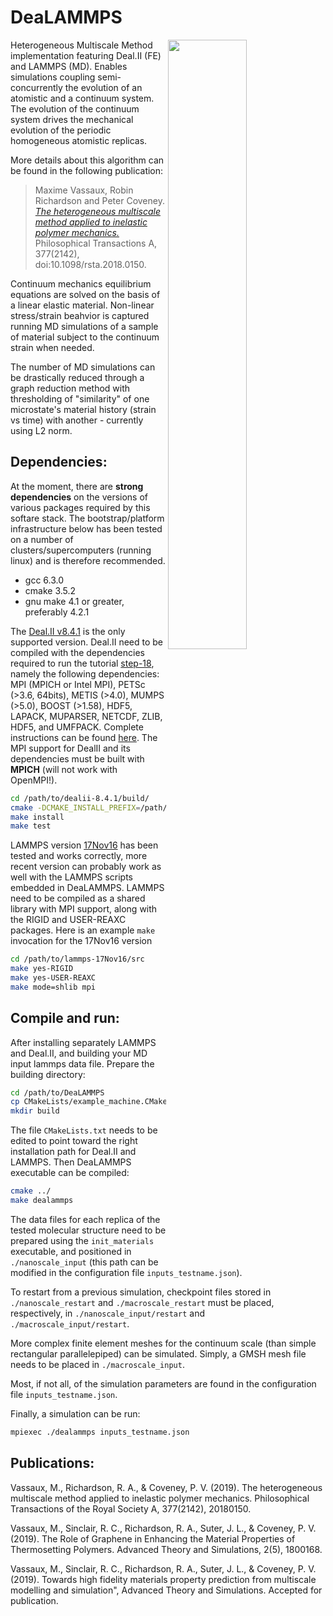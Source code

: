 # DeaLAMMPS

<img src="https://mvassaux.github.io/static/hmm_bicomposite_lo.jpg" align="right" width="50%" /> 

Heterogeneous Multiscale Method implementation featuring Deal.II (FE) and LAMMPS (MD). Enables simulations coupling semi-concurrently the evolution of an atomistic and a continuum system. The evolution of the continuum system drives the mechanical evolution of the periodic homogeneous atomistic replicas.

More details about this algorithm can be found in the following publication:
> Maxime Vassaux, Robin Richardson and Peter Coveney. [*The heterogeneous multiscale method applied to inelastic polymer mechanics.*](https://www.researchgate.net/publication/328930018_The_heterogeneous_multiscale_method_applied_to_inelastic_polymer_mechanics) Philosophical Transactions A, 377(2142), doi:10.1098/rsta.2018.0150.

Continuum mechanics equilibrium equations are solved on the basis of a linear elastic material. Non-linear stress/strain beahvior is captured running MD simulations of a sample of material subject to the continuum strain when needed. 

The number of MD simulations can be drastically reduced through a graph reduction method with thresholding of "similarity" of one microstate's material history (strain vs time) with another - currently using L2 norm.

## Dependencies:
At the moment, there are __strong dependencies__ on the versions of various packages required by this softare stack.
The bootstrap/platform infrastructure below has been tested on a number of clusters/supercomputers (running linux) and is therefore recommended.

>
* gcc 6.3.0
* cmake 3.5.2
* gnu make 4.1 or greater, preferably 4.2.1

The [Deal.II v8.4.1](https://dealii.org) is the only supported version. Deal.II need to be compiled with the dependencies required to run the tutorial [step-18](https://www.dealii.org/8.4.1/doxygen/deal.II/step_18.html#ElasticProblemoutput_results), namely the following dependencies: MPI (MPICH or Intel MPI), PETSc (>3.6, 64bits), METIS (>4.0), MUMPS (>5.0), BOOST (>1.58), HDF5, LAPACK, MUPARSER, NETCDF, ZLIB, HDF5, and UMFPACK. Complete instructions can be found [here](https://dealii.org/8.4.1/index.html). The MPI support for DealII and its dependencies must be built with __MPICH__ (will not work with OpenMPI!).
```sh
cd /path/to/dealii-8.4.1/build/
cmake -DCMAKE_INSTALL_PREFIX=/path/to/install/dealii-8.4.1/ -DDEAL_II_WITH_MPI=ON -DDEAL_II_WITH_PETSC=ON ..
make install
make test
```

LAMMPS version [17Nov16](https://lammps.sandia.gov/tars/lammps-17Nov16.tar.gz) has been tested and works correctly, more recent version can probably work as well with the LAMMPS scripts embedded in DeaLAMMPS. LAMMPS need to be compiled as a shared library with MPI support, along with the RIGID and USER-REAXC packages. Here is an example `make` invocation for the 17Nov16 version
```sh
cd /path/to/lammps-17Nov16/src
make yes-RIGID
make yes-USER-REAXC
make mode=shlib mpi
```

## Compile and run:
After installing separately LAMMPS and Deal.II, and building your MD input lammps data file. Prepare the building directory:
```sh
cd /path/to/DeaLAMMPS
cp CMakeLists/example_machine.CMakeLists.txt CMakeLists.txt
mkdir build
```

The file `CMakeLists.txt` needs to be edited to point toward the right installation path for Deal.II and LAMMPS. Then DeaLAMMPS executable can be compiled:
```sh
cmake ../
make dealammps
```

The data files for each replica of the tested molecular structure need to be prepared using the `init_materials` executable, and positioned in `./nanoscale_input` (this path can be modified in the configuration file `inputs_testname.json`). 

To restart from a previous simulation, checkpoint files stored in `./nanoscale_restart` and `./macroscale_restart` must be placed, respectively, in `./nanoscale_input/restart` and `./macroscale_input/restart`.

More complex finite element meshes for the continuum scale (than simple rectangular parallelepiped) can be simulated. Simply, a GMSH mesh file needs to be placed in `./macroscale_input`.

Most, if not all, of the simulation parameters are found in the configuration file `inputs_testname.json`.

Finally, a simulation can be run:
```sh
mpiexec ./dealammps inputs_testname.json
```

## Publications:
Vassaux, M., Richardson, R. A., & Coveney, P. V. (2019). The heterogeneous multiscale method applied to inelastic polymer mechanics. Philosophical Transactions of the Royal Society A, 377(2142), 20180150.

Vassaux, M., Sinclair, R. C., Richardson, R. A., Suter, J. L., & Coveney, P. V. (2019). The Role of Graphene in Enhancing the Material Properties of Thermosetting Polymers. Advanced Theory and Simulations, 2(5), 1800168.

Vassaux, M., Sinclair, R. C., Richardson, R. A., Suter, J. L., & Coveney, P. V. (2019). Towards high fidelity materials property prediction from multiscale modelling and simulation", Advanced Theory and Simulations. Accepted for publication.
